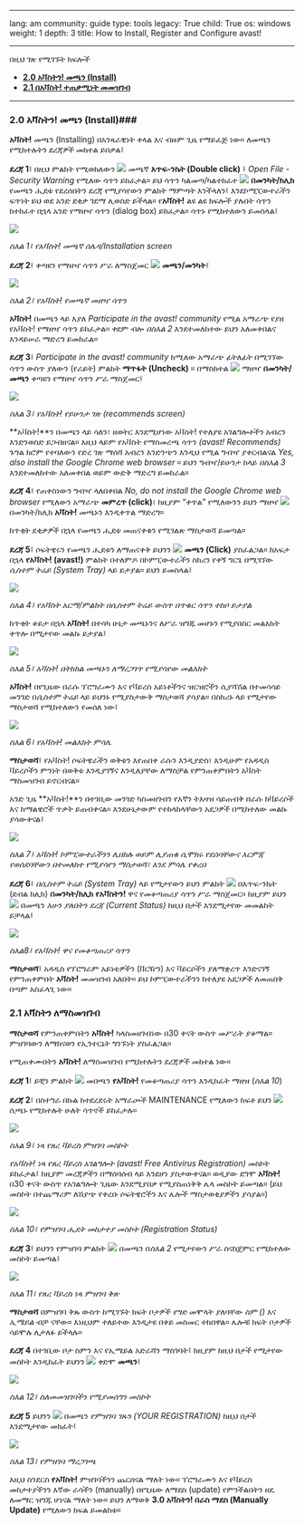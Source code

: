 

---

lang: am
community: guide
type: tools
legacy: True
child: True
os: windows
weight: 1
depth: 3
title: How to Install, Register and Configure avast!

---

በዚህ ገጽ የሚገኙት ክፍሎች

- [**2.0 አቫስትን! መጫን (Install)**](#2.0)
- [**2.1 በአቫስት! ተጠቃሚነት መመዝገብ**](#2.1)


-------

<a name="2.0"></a>
### 2.0 አቫስትን! መጫን (Install)###

**አቫስት!** መጫን (Installing) በአንጻራዊነት ቀላል እና ብዙም ጊዜ የማይፈጅ ነው። ለመጫን የሚከተሉትን ደረጃዎች መከተል ይበቃል፤


**ደረጃ 1**፤ በዚህ ምልክት የሚወከለውን ![](/sbox/screen/avast-en/15.png) መጫኛ **እጥፍ-ንኬት (Double click)** ፤ *Open File - Security Warning* የሚለው ሳጥን ይከፈታል። ይህ ሳጥን ካልመጣ/ካልተከፈተ ![](/sbox/screen/avast-en/02.png) **በመንካት/ክሊክ** የመጫን ሒደቱ የደረሰበትን ደረጃ የሚያሳየውን ምልክት ማምጣት እንችላለን፤ እንደኮሚፒውተራችን ፍጥነት ይህ ወደ አንድ ደቂቃ ገደማ ሊወስድ ይችላል። የ**አቫስት!** ልዩ ልዩ ክፍሎች ያሉበት ሳጥን ከተከፈተ በኋላ አንድ የማዘዣ ሳጥን (dialog box) ይከፈታል። ሳጥኑ የሚከተለውን ይመስላል፤


![](/sbox/screen/avast-en/04.png)

*ስእል 1፤ የአቫስት! መጫኛ ሰሌዳ/Installation screen*



**ደረጃ 2**፤ ቀጣዩን የማዘዣ ሳጥን ሥራ ለማስጀመር ![](/sbox/screen/avast-en/05.png) **መጫን/መንካት**፤


![](/sbox/screen/avast-en/06.png)

*ስእል 2፤ የአቫስት! የመጫኛ መዘዣ ሳጥን*


**አቫስት!**  በመጫን ላይ እያለ  *Participate in the avast! community* የሚል አማራጭ የያዘ የአቫስት! የማዘዣ ሳጥን ይከፈታል። ቀደም ብሎ *በስእል 2* እንደተመለከተው ይህን አለመቀበልና እንዳይሠራ ማድረግ ይመከራል።  



**ደረጃ 3**፤ *Participate in the avast! community* ከሚለው አማራጭ ፊትለፊት በሚገኘው ሳጥን ውስጥ ያለውን (የራይት) ምልክት **ማጥፋት (Uncheck)** ። በማስከተል ![](/sbox/screen/avast-en/05.png) ማዘዣ **በመንካት/መጫን** ቀጣዩን የማዘዣ ሳጥን ሥራ ማስጀመር፤


![](/sbox/screen/avast-en/07.png)

*ስእል 3፤ የአቫስት! የይሁንታ ገጽ (recommends screen)*


**አቫስት!**ን በመጫን ላይ ሳለን፣ ዘወትር እንደሚሆነው አቫስት! የተለያዩ አገልግሎቶችን አብረን እንድንወስድ ይጋብዘናል። እዚህ ላይም የአቫስት የማስመረጫ ሳጥን *(avast! Recommends)* ጉግል ክሮም የተባለውን የድረ ገጽ ማሰሻ አብረን እንድንጭን እንዲህ የሚል ግብዣ ያቀርብልናል *Yes, also install the Google Chrome web browser* ። ይህን ግብዣ/ይሁንታ ከላይ *በስእል 3* እንደተመለከተው አለመቀበል ወይም ውድቅ ማድረግ ይመከራል። 



**ደረጃ 4**፤ የጠቀስነውን ግብዣ ላለበቀበል *No, do not install the Google Chrome web browser* የሚለውን አማራጭ **መምረጥ (click)**፣ ከዚያም “ቀጥል” የሚለውንን ይህን ማዘዣ ![](/sbox/screen/avast-en/05.png) በመንካት/ክሊክ **አቫስት!** መጫኑን እንዲቀጥል ማድረግ።

ከጥቂት ደቂቃዎች በኋላ የመጫን ሒደቱ መጠናቀቁን የሚገልጽ ማስታወሻ ይመጣል። 


**ደረጃ 5**፤ ሶፍትዌሩን የመጫን ሒደቱን ለማጠናቀቅ ይህንን ![](/sbox/screen/avast-en/09.png) **መጫን (Click)** ያስፈልጋል። ከአፍታ በኋላ **የአቫስት! (avast!)** ምልክት በተለምዶ በኮምፒውተራችን ስክሪን የቀኝ ግርጌ በሚገኘው *ሲስተም ትሬይ (System Tray)* ላይ ይታያል። ይህን ይመስላል፤ 


![](/sbox/screen/avast-en/10.png)

*ስእል 4፤ የአቫስት አርማ/ምልክት በሲስተም ትሬይ ውስጥ በጥቁር ሳጥን ተከቦ ይታያል*



ከጥቂት ቆይታ በኋላ **አቫስት!** በተሳካ ሁኔታ መጫኑንና ለሥራ ዝግጁ መሆኑን የሚያበስር መልእክት ቀጥሎ በሚታየው መልኩ ይታያል፤ 


![](/sbox/screen/avast-en/11.png)

*ስእል 5፤ አቫስት! በትክክል መጫኑን ለማረጋገጥ የሚያሳየው መልእክት*


**አቫስት!** በየጊዜው በራሱ ፕሮግራሙን እና የቫይረስ አይነቶችንና ዝርዝሮችን ሲያሻሽል በተመሳሳይ መንገድ በ*ሲስተም ትሬይ* ላይ ይህንኑ የሚያስታውቅ ማስታወሻ ያሳያል። በስክሪኑ ላይ የሚታየው ማስታወሻ የሚከተለውን የመሰለ ነው፤


![](/sbox/screen/avast-en/12.png)

*ስእል 6፤ የአቫስት! መልእክት ምሳሌ*


**ማስታወሻ**፤ የአቫስት! ሶፍትዌራችን ወቅቱን እየጠበቀ ራሱን እንዲያድስ፣ እንዲሁም የአዳዲስ ቫይረሶችን ምንነት በወቅቱ እንዲያገኝና እንዲለያቸው ለማስቻል የምንጠቀምበትን አቫስት ማስመዝገብ ይኖርብናል።

አንድ ጊዜ **አቫስት!**ን በተገቢው መንገድ ካስመዘገብን የእኛን ትእዛዝ ሳይጠብቅ በራሱ ከቫይረሶች እና ከማልዌሮች ጥቃት ይጠብቀናል። እንደሁኔታውም የተከላከላቸውን አደጋዎች በሚከተለው መልኩ ያሳውቀናል፤


![](/sbox/screen/avast-en/17.png)

*ስእል 7፤ አቫስት! ኮምፒውተራችንን ሊበክሉ ወይም ሊያጠቁ ሲሞክሩ የደሰባቸውና እርምጃ የወሰደባቸውን በተመለከተ የሚያሳየን ማስታወሻ፣ እንደ ምሳሌ የቀረበ*



**ደረጃ 6**፤  *በሲስተም ትሬይ (System Tray)* ላይ የሚታየውን ይህን ምልክት ![](/sbox/screen/avast-en/13.png) በእጥፍ-ንኬት (ደብል ክሊክ) **በመንካት/ክሊክ**  **የአቫስትን!** ዋና የመቆጣጠሪያ ሳጥን ሥራ ማስጀመር። ከዚያም ይህን  ![](/sbox/screen/avast-en/14.png) በመጫን *አሁን ያለበትን ደረጃ (Current Status)* ከዚህ በታች እንደሚታየው መመልከት ይቻላል፤


![](/sbox/screen/avast-en/16.png)

*ስእል8፤ የአቫስት! ዋና የመቆጣጠሪያ ሳጥን*



**ማስታወሻ**፤ አዳዲስ የፕሮግራም አይነቴዎችን (ቨርዥን) እና ቫይርሶችን ያለማቋረጥ እንድናገኝ የምንጠቀምበት **አቫስት!** መመዝገብ አለበት። ይህ ኮምፒውተራችንን ከተለያዩ አደጋዎች ለመጠበቅ በጣም አስፈላጊ ነው።



<a name="2.1"></a>

### 2.1 አቫስትን ለማስመዝገብ ###

**ማስታወሻ** የምንጠቀምበትን **አቫስት!** ካላስመዘገብነው በ30 ቀናት ውስጥ መሥራት ያቆማል። ምዝገባውን ለማከናወን የኢንተርኔት ግንኙነት ያስፈልጋል።

የሚጠቀሙበትን **አቫስት!** ለማስመዝገብ የሚከተሉትን ደረጃዎች መከተል ነው።

**ደረጃ 1**፤ ይቺን ምልክት ![](/sbox/screen/avast-en/20.png) መበጫን **የአቫስት!** የመቆጣጠሪያ ሳጥን እንዲከፈት ማዘዝ (*ስእል 10*)


**ደረጃ 2**፤ በስተግራ በኩል ከተደረደሩት አማራጮች MAINTENANCE የሚለውን ከፍቶ ይህን ![](/sbox/screen/avast-en/22.png) ሲጫኑ የሚከተሉት ሁለት ሳጥኖች ይከፈታሉ።


![](/sbox/screen/avast-en/23.png)

*ስእል 9፤ ነጻ የጸረ ቫይረስ ምዝገባ መስኮት*



*የአቫስት! ነጻ የጸረ ቫይረስ አገልግሎት (avast! Free Antivirus Registration)* መስኮት ይከፈታል፤ ከዚያም መረጃዎችን በማሰባሰብ ላይ እንደሆነ ያስታውቀናል። ወዲያው ደግሞ **አቫስት!** በ30 ቀናት ውስጥ የአገልግሎት ጊዜው እንደሚያበቃ የሚያስጠነቅቅ ሌላ መስኮት ይመጣል። (ይህ መስኮት በተጨማሪም ለሽያጭ የቀረቡ ሶፍትዌሮችን እና ሌሎች ማስታወቂያዎችን ያሳያል።) 


![](/sbox/screen/avast-en/24.png)

*ስእል 10፤ የምዝገባ ሒደት መከታተያ መስኮት (Registration Status)*



**ደረጃ 3**፤ ይህንን የምዝገባ ምልክት ![](/sbox/screen/avast-en/25.png) በመጫን በ*ስእል 2* የሚታየውን ሥራ ስናስጀምር የሚከተለው መስኮት ይመጣል፤


![](/sbox/screen/avast-en/26.png)

*ስእል 11፤ የጸረ ቫይረስ ነጻ ምዝገባ ቅጽ*



**ማስታወሻ** በምዝገባ ቅጹ ውስጥ ከሚገኙት ክፍት ቦታዎች *የግድ* መሞላት ያለባቸው *ስም ()* እና *ኢሜይል* ብቻ ናቸው። እነዚህም ተለይተው እንዲታዩ በቀይ መስመር ተከበዋል። ሌሎቹ ክፍት ቦታዎች ሳይሞሉ ሊታለፉ ይችላሉ። 



**ደረጃ 4** በተገቢው ቦታ ስምን እና የኢሜይል አድራሻን ማስገባት፤ ከዚያም ከዚህ በታች የሚታየው መስኮት እንዲከፈት ይህንን ![](/sbox/screen/avast-en/28.png)  ቀድሞ **መጫን**፤


![](/sbox/screen/avast-en/29.png)

*ስእል 12፤ ስለመመዝገባችን የሚያመሰግን መስኮት*



**ደረጃ 5** ይህንን ![](/sbox/screen/avast-en/30.png) በመጫን *የምዝገባ ገጹን (YOUR REGISTRATION)* ከዚህ በታች እንደሚታየው መክፈት፤


![](/sbox/screen/avast-en/31.png)
 
*ስእል 13፤ የምዝገባ ማረጋገጫ*



እዚህ ስንደርስ **የአቫስት!** ምዝገባችንን ጨርሰናል ማለት ነው። ፕሮግራሙን እና የቫይረስ መከታተያችንን እኛው ራሳችን (manually) በየጊዜው ለማደስ (update) የምንችልበትን ዘዴ ለመማር ዝግጁ ሆነናል ማለት ነው። ይህን ለማወቅ **3.0 አቫስትን! በራስ ማደስ (Manually Update)** የሚለውን ክፍል ይመልከቱ።

